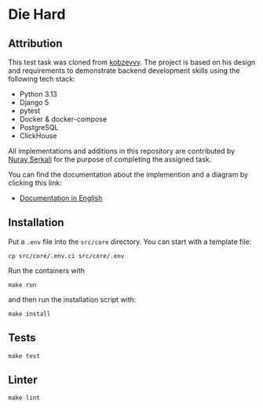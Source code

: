 # Die Hard

## Attribution

This test task was cloned from [kobzevvv](https://github.com/kobzevvv/backender-challenge/tree/main). The project is based on his design and requirements to demonstrate backend development skills using the following tech stack:
- Python 3.13
- Django 5
- pytest
- Docker & docker-compose
- PostgreSQL
- ClickHouse

All implementations and additions in this repository are contributed by [Nuray Serkali](https://github.com/nuray0) for the purpose of completing the assigned task. 

You can find the documentation about the implemention and a diagram by clicking this link: 
* [Documentation in English](docs/implementation_details.md)


## Installation

Put a `.env` file into the `src/core` directory. You can start with a template file:

```
cp src/core/.env.ci src/core/.env
```

Run the containers with
```
make run
```

and then run the installation script with:

```
make install
```

## Tests

`make test`

## Linter

`make lint`
